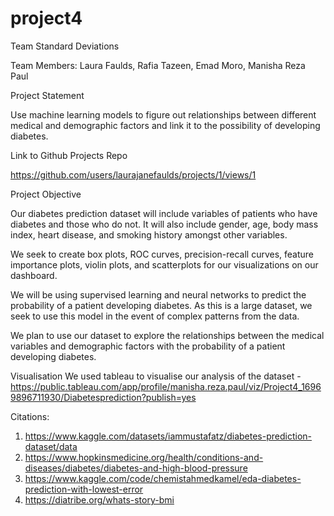 # project4
Team Standard Deviations

Team Members: Laura Faulds, Rafia Tazeen, Emad Moro, Manisha Reza Paul

Project Statement

Use machine learning models to figure out relationships between different medical and demographic factors and link it to the possibility of developing diabetes.

Link to Github Projects Repo

https://github.com/users/laurajanefaulds/projects/1/views/1

Project Objective

Our diabetes prediction dataset will include variables of patients who have diabetes and those who do not. It will also include gender, age, body mass index, heart disease, and smoking history amongst other variables. 

We seek to create box plots, ROC curves, precision-recall curves, feature importance plots, violin plots, and scatterplots for our visualizations on our dashboard.

We will be using  supervised learning and neural networks to predict the probability of a patient developing diabetes. As this is a large dataset, we seek to use this model in the event of complex patterns from the data. 

We plan to use our dataset to explore the relationships between the medical variables and demographic factors with the probability of a patient developing diabetes.

Visualisation 
We used tableau to visualise our analysis of the dataset - https://public.tableau.com/app/profile/manisha.reza.paul/viz/Project4_16969896711930/Diabetesprediction?publish=yes

Citations:
1. https://www.kaggle.com/datasets/iammustafatz/diabetes-prediction-dataset/data
2. https://www.hopkinsmedicine.org/health/conditions-and-diseases/diabetes/diabetes-and-high-blood-pressure
3. https://www.kaggle.com/code/chemistahmedkamel/eda-diabetes-prediction-with-lowest-error
4. https://diatribe.org/whats-story-bmi

